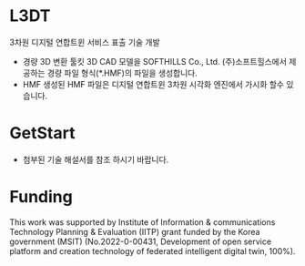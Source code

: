 # L3DT
3차원 디지털 연합트윈 서비스 표출 기술 개발
- 경량 3D 변환 툴킷
3D CAD 모델을 SOFTHILLS Co., Ltd. (주)소프트힐스에서 제공하는 경량 파일 형식(*.HMF)의 파일을 생성합니다.
- HMF
생성된 HMF 파일은 디지털 연합트윈 3차원 시각화 엔진에서 가시화 할수 있습니다.

# GetStart
- 첨부된 기술 해설서를 참조 하시기 바랍니다.

# Funding
This work was supported by Institute of Information & communications Technology Planning & Evaluation (IITP) grant funded by the Korea government (MSIT) (No.2022-0-00431, Development of open service platform and creation technology of federated intelligent digital twin, 100%).